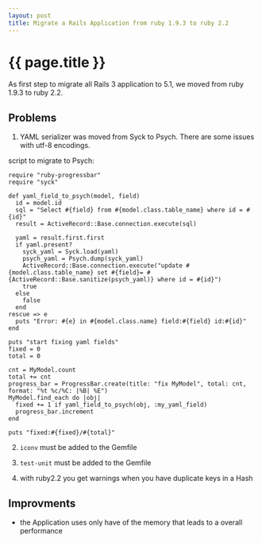 ```yaml
---
layout: post
title: Migrate a Rails Application from ruby 1.9.3 to ruby 2.2
---
```


{{ page.title }}
================

As first step to migrate all Rails 3 application to 5.1, we moved
from ruby 1.9.3 to ruby 2.2.

## Problems

1. YAML serializer was moved from Syck to Psych. There are some issues with utf-8 encodings.

script to migrate to Psych:
  
  ```
  require "ruby-progressbar"
  require "syck"

  def yaml_field_to_psych(model, field)
    id = model.id
    sql = "Select #{field} from #{model.class.table_name} where id = #{id}"
    result = ActiveRecord::Base.connection.execute(sql)

    yaml = result.first.first
    if yaml.present?
      syck_yaml = Syck.load(yaml)
      psych_yaml = Psych.dump(syck_yaml)
      ActiveRecord::Base.connection.execute("update #{model.class.table_name} set #{field}= #{ActiveRecord::Base.sanitize(psych_yaml)} where id = #{id}")
      true
    else
      false
    end
  rescue => e
    puts "Error: #{e} in #{model.class.name} field:#{field} id:#{id}"
  end

  puts "start fixing yaml fields"
  fixed = 0
  total = 0

  cnt = MyModel.count
  total += cnt
  progress_bar = ProgressBar.create(title: "fix MyModel", total: cnt, format: "%t %c/%C: |%B| %E")
  MyModel.find_each do |obj|
    fixed += 1 if yaml_field_to_psych(obj, :my_yaml_field)
    progress_bar.increment
  end

  puts "fixed:#{fixed}/#{total}"
  ```

2. ```iconv``` must be added to the Gemfile

3. ```test-unit```  must be added to the Gemfile

4. with ruby2.2 you get warnings when you have duplicate keys in a Hash

## Improvments

* the Application uses only have of the memory that leads to a overall performance
